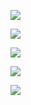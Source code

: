 ![](https://www.nta.go.jp/tmp/1dc65ae5-46b8-4c84-ba6d-8467f7077602/images/a9e001a411f95b5e36441af8b8a47fc42d6055dacb33026eed4e2778fa7f4384.jpg)

![](https://www.nta.go.jp/tmp/1dc65ae5-46b8-4c84-ba6d-8467f7077602/images/21509bac262e5b3e363a059b7f9d96e3c05e50567a80b79886a980ded5770174.jpg)

![](https://www.nta.go.jp/tmp/1dc65ae5-46b8-4c84-ba6d-8467f7077602/images/9890e35d3233da31aac55c1aa3539bdbb36f9ee4f4d97ab95717b4c77a94b668.jpg)

![](https://www.nta.go.jp/tmp/1dc65ae5-46b8-4c84-ba6d-8467f7077602/images/6d5f0494d801099221067bbe5b601c5179ae2acd14497605940fb306f68e6743.jpg)

![](https://www.nta.go.jp/tmp/1dc65ae5-46b8-4c84-ba6d-8467f7077602/images/a815b4ff5b756590598c746ed4f840e8e8fedca2ff989546313ea8eae29594d4.jpg)